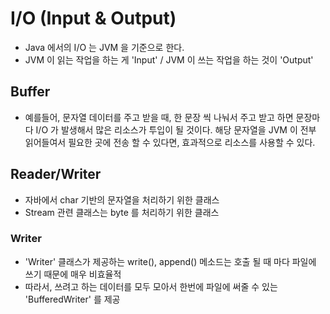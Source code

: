 # I/O (Input & Output)
* Java 에서의 I/O 는 JVM 을 기준으로 한다.
* JVM 이 읽는 작업을 하는 게 'Input' / JVM 이 쓰는 작업을 하는 것이 'Output'

## Buffer
* 예를들어, 문자열 데이터를 주고 받을 때, 한 문장 씩 나눠서 주고 받고 하면 문장마다 I/O 가 발생해서 많은 리소스가 투입이 될 것이다. 해당 문자열을 JVM 이 전부 읽어들여서 필요한 곳에 전송 할 수 있다면, 효과적으로 리소스를 사용할 수 있다.

## Reader/Writer
* 자바에서 char 기반의 문자열을 처리하기 위한 클래스
* Stream 관련 클래스는 byte 를 처리하기 위한 클래스

### Writer
* 'Writer' 클래스가 제공하는 write(), append() 메소드는 호출 될 때 마다 파일에 쓰기 때문에 매우 비효율적
* 따라서, 쓰려고 하는 데이터를 모두 모아서 한번에 파일에 써줄 수 있는 'BufferedWriter' 를 제공
